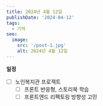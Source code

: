 ```yaml
---
title: 2024년 4월 12일
publishDate: '2024-04-12'
tags:
  - 기억
seo:
  image:
    src: '/post-1.jpg'
    alt: 2024년 4월 12일
---
```


**일정**

- [ ] 노인복지관 프로젝트
  - [ ] 프론트 반응형, 스토리북 학습
  - [ ] 프론트엔드 리팩토링 방향성 고민
